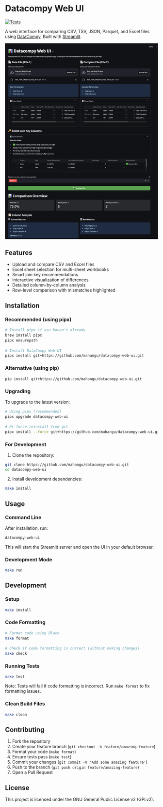 # Datacompy Web UI

[![Tests](https://github.com/mahangu/datacompy-web-ui/actions/workflows/tests.yml/badge.svg)](https://github.com/mahangu/datacompy-web-ui/actions/workflows/tests.yml)

A web interface for comparing CSV, TSV, JSON, Parquet, and Excel files using [DataCompy](https://capitalone.github.io/datacompy/). Built with [Streamlit](https://streamlit.io/).

![DataCompy Web UI Screenshot](docs/images/datacompy-web-ui-screenshot.png)

## Features

- Upload and compare CSV and Excel files
- Excel sheet selection for multi-sheet workbooks
- Smart join key recommendations
- Interactive visualization of differences
- Detailed column-by-column analysis
- Row-level comparison with mismatches highlighted

## Installation

### Recommended (using pipx)

```bash
# Install pipx if you haven't already
brew install pipx
pipx ensurepath

# Install DataCompy Web UI
pipx install git+https://github.com/mahangu/datacompy-web-ui.git
```

### Alternative (using pip)

```bash
pip install git+https://github.com/mahangu/datacompy-web-ui.git
```

### Upgrading

To upgrade to the latest version:

```bash
# Using pipx (recommended)
pipx upgrade datacompy-web-ui

# Or force reinstall from git
pipx install --force git+https://github.com/mahangu/datacompy-web-ui.git
```

### For Development

1. Clone the repository:
```bash
git clone https://github.com/mahangu/datacompy-web-ui.git
cd datacompy-web-ui
```

2. Install development dependencies:
```bash
make install
```

## Usage

### Command Line

After installation, run:
```bash
datacompy-web-ui
```

This will start the Streamlit server and open the UI in your default browser.

### Development Mode

```bash
make run
```

## Development

### Setup

```bash
make install
```

### Code Formatting

```bash
# Format code using Black
make format

# Check if code formatting is correct (without making changes)
make check
```

### Running Tests

```bash
make test
```

Note: Tests will fail if code formatting is incorrect. Run `make format` to fix formatting issues.

### Clean Build Files

```bash
make clean
```

## Contributing

1. Fork the repository
2. Create your feature branch (`git checkout -b feature/amazing-feature`)
3. Format your code (`make format`)
4. Ensure tests pass (`make test`)
5. Commit your changes (`git commit -m 'Add some amazing feature'`)
6. Push to the branch (`git push origin feature/amazing-feature`)
7. Open a Pull Request

## License

This project is licensed under the GNU General Public License v2 (GPLv2).
